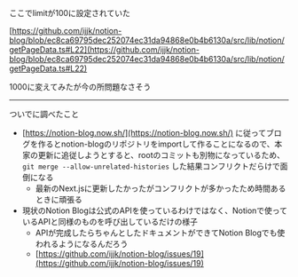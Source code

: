 ここでlimitが100に設定されていた

[https://github.com/ijjk/notion-blog/blob/ec8ca69795dec252074ec31da94868e0b4b6130a/src/lib/notion/getPageData.ts#L22](https://github.com/ijjk/notion-blog/blob/ec8ca69795dec252074ec31da94868e0b4b6130a/src/lib/notion/getPageData.ts#L22)

1000に変えてみたが今の所問題なさそう

---

ついでに調べたこと

- [https://notion-blog.now.sh/](https://notion-blog.now.sh/) に従ってブログを作るとnotion-blogのリポジトリをimportして作ることになるので、本家の更新に追従しようとすると、rootのコミットも別物になっているため、 `git merge --allow-unrelated-histories` した結果コンフリクトだらけで面倒になる
    - 最新のNext.jsに更新したかったがコンフリクトが多かったため時間あるときに頑張る
- 現状のNotion Blogは公式のAPIを使っているわけではなく、Notionで使っているAPIと同様のものを呼び出しているだけの様子
    - APIが完成したらちゃんとしたドキュメントができてNotion Blogでも使われるようになるんだろう
    - [https://github.com/ijjk/notion-blog/issues/19](https://github.com/ijjk/notion-blog/issues/19)